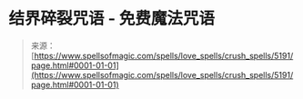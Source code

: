 <!--yml

category: 未分类

date: 2024-06-12 18:39:13

-->

# 结界碎裂咒语 - 免费魔法咒语

> 来源：[https://www.spellsofmagic.com/spells/love_spells/crush_spells/5191/page.html#0001-01-01](https://www.spellsofmagic.com/spells/love_spells/crush_spells/5191/page.html#0001-01-01)
